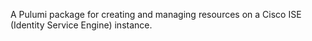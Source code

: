 A Pulumi package for creating and managing resources on a Cisco ISE (Identity Service Engine) instance.
